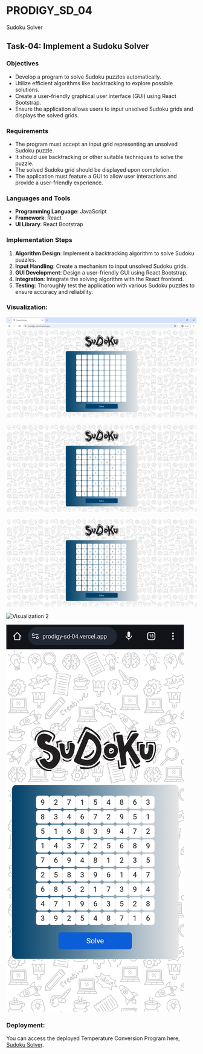 # PRODIGY_SD_04
Sudoku Solver

## Task-04: Implement a Sudoku Solver

### Objectives
- Develop a program to solve Sudoku puzzles automatically.
- Utilize efficient algorithms like backtracking to explore possible solutions.
- Create a user-friendly graphical user interface (GUI) using React Bootstrap.
- Ensure the application allows users to input unsolved Sudoku grids and displays the solved grids.

### Requirements
- The program must accept an input grid representing an unsolved Sudoku puzzle.
- It should use backtracking or other suitable techniques to solve the puzzle.
- The solved Sudoku grid should be displayed upon completion.
- The application must feature a GUI to allow user interactions and provide a user-friendly experience.

### Languages and Tools
- **Programming Language**: JavaScript
- **Framework**: React
- **UI Library**: React Bootstrap

### Implementation Steps
1. **Algorithm Design**: Implement a backtracking algorithm to solve Sudoku puzzles.
2. **Input Handling**: Create a mechanism to input unsolved Sudoku grids.
3. **GUI Development**: Design a user-friendly GUI using React Bootstrap.
4. **Integration**: Integrate the solving algorithm with the React frontend.
5. **Testing**: Thoroughly test the application with various Sudoku puzzles to ensure accuracy and reliability.

### Visualization:

![Visualization 1](images/sudoku.png)

![Visualization 2](images/sudoku_input.png)

![Visualization 2](images/sudoku_solved.png)

![Visualization 2](images/sudoku_input1.png)

![Visualization 2](images/sudoku_solved2.png)

### Deployment:

You can access the deployed Temperature Conversion Program here, [Sudoku Solver](https://prodigy-sd-04.vercel.app/).
